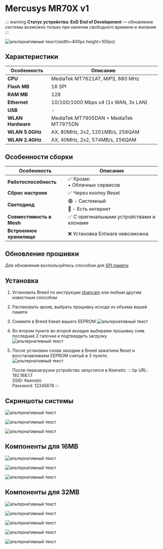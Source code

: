 # Mercusys MR70X v1 <YezBadgeWithDropdown type="keenetic" text="4.2.5" url="/assets/files/firmware/Mercusys-MR70X-4.2.5.7z" :versions="[{ text: '4.1.7', url: '/assets/files/firmware/Mercusys-MR70X.7z' }]"/>

::: warning **Статус устройства: EoD**
**End of Development** — обновление системы возможно только при наличии свободного времени и желания
:::

![альтернативный текст](/assets/images/wiki/guides/Mercusys/main.png){width=400px height=100px}

## Характеристики

| Особенность       | Описание                               |
|-------------------|----------------------------------------|
| **CPU**           | MediaTek MT7621AT, MIPS, 880 MHz       |
| **Flash MB**      | 16 SPI                                 |
| **RAM MB**        | 128                                    |
| **Ethernet**      | 10/100/1000 Mbps x4 (1x WAN, 3x LAN)   |
| **USB**           | -                                      |
| **WLAN Hardware** | MediaTek MT7905DAN + MediaTek MT7975DN |
| **WLAN 5.0GHz**   | AX, 80MHz, 2x2, 1201MB/s, 256QAM       |
| **WLAN 2.4GHz**   | AX, 40MHz, 2x2, 574MB/s, 256QAM        |

## Особенности сборки

| Особенность              | Описание                                 |
|--------------------------|------------------------------------------|
| **Работоспособность**    | ✅ Кроме: <br/> • Облачных сервисов       |
| **Сброс настроек**       | ✅ Через кнопку Reset                     |
| **Светодиод**            | 🟢 - Системный <br/>🔵 - Есть интернет   |
| **Совместимость в Mesh** | ✅ С оригинальными устройствами и клонами |
| **Встроенное хранилище** | ❌ Установка Entware невозможна           |

## Обновление прошивки

Для обновления воспользуйтесь способом для [SPI памяти](/wiki/helpful/updateFirmware#%D0%B4%D0%BB%D1%8F-spi-%D0%BF%D0%B0%D0%BC%D1%8F%D1%82%D0%B8-%D0%B4%D0%BE-32mb)

## Установка

1. Установить Breed по инструкции [zbancam](https://4pda.to/forum/index.php?showtopic=1013969&st=920#entry114456336) или любым другим известным способом
2. Распаковать архив, выбрать прошивку исходя из объема вашей памяти
3. Cнимите в Breed бэкап вашего EEPROM
   ![альтернативный текст](/assets/images/wiki/guides/Mercusys/backup.png)
4. Во втором пункте во второй вкладке выбираем прошивку сняв последние 2 галочки и подтвердить загрузку
   ![альтернативный текст](/assets/images/wiki/guides/Mercusys/install.png)
5. После установки снова заходим в Breed зажатием Reset и восстанавливаем EEPROM снятый в 3 пункте.
   ![альтернативный текст](/assets/images/wiki/guides/Mercusys/eeprom.png)

   После перезагрузки устройство запустится в Keenetic
   ::: tip URL: 192.168.1.1<br/>SSID: Keenetic<br/>Password: 12345678
   :::

## Скриншоты системы

![альтернативный текст](/assets/images/wiki/guides/Mercusys/system1.png)

![альтернативный текст](/assets/images/wiki/guides/Mercusys/system2.png)

![альтернативный текст](/assets/images/wiki/guides/Mercusys/system3.png)

## Компоненты для 16MB

![альтернативный текст](/assets/images/wiki/guides/Mercusys/16-1.png)

![альтернативный текст](/assets/images/wiki/guides/Mercusys/16-2.png)

![альтернативный текст](/assets/images/wiki/guides/Mercusys/16-3.jpg)

## Компоненты для 32MB

![альтернативный текст](/assets/images/wiki/guides/Mercusys/32-1.png)

![альтернативный текст](/assets/images/wiki/guides/Mercusys/32-2.png)

![альтернативный текст](/assets/images/wiki/guides/Mercusys/32-3.png)

![альтернативный текст](/assets/images/wiki/guides/Mercusys/32-4.png)

![альтернативный текст](/assets/images/wiki/guides/Mercusys/32-5.jpg)